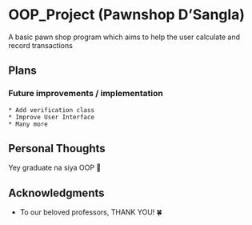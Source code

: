 # OOP_Project (Pawnshop D’Sangla)
A basic pawn shop program which aims to help the user calculate and record transactions
## Plans
### Future improvements / implementation
```
* Add verification class
* Improve User Interface
* Many more
```
## Personal Thoughts
Yey graduate na siya OOP 🎉
## Acknowledgments
* To our beloved professors, THANK YOU! 🍀

